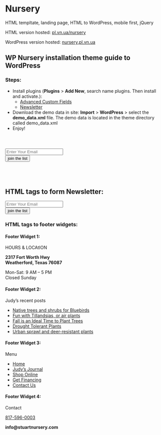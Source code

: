 # Nursery

HTML templtate, landing page, HTML to WordPress, mobile first, jQuery

HTML version hosted: <a href="http://pl.vn.ua/nursery/">pl.vn.ua/nursery</a>

WordPress version hosted: <a href="http://nursery.pl.vn.ua/">nursery.pl.vn.ua</a>

## WP Nursery installation theme guide to WordPress

### Steps:

<ul>
  <li>Install plugins (<strong>Plugins</strong> > <strong>Add New</strong>, search name plugins. Then install and activate.):
        <ul>
            <li><a href="https://wordpress.org/plugins/advanced-custom-fields/">Advanced Custom Fields</a></li>
            <li><a href="https://wordpress.org/plugins/newsletter/">Newsletter</a></li>
        </ul>
  </li>
  <li>Download the demo data in site: <strong>Import</strong> > <strong>WordPress</strong> > select the <strong>demo_data.xml</strong> file. The demo data is located in the theme directory called demo_data.xml</li>
  <li>Enjoy!</li>
</ul>

<code>
<form method="post" action="/?na=s">
<div class="subscribe__row">
<input type="email" placeholder="Enter Your Email" required />
<div class="subscribe__btn btn"><button  type="submit" >join the list</button></div>
</div>
</form>
</code>

## HTML tags to form Newsletter:

<form method="post" action="/?na=s">
<div class="subscribe__row">
<input type="email" placeholder="Enter Your Email" required />
<div class="subscribe__btn btn"><button  type="submit" >join the list</button></div>
</div>
</form>

### HTML tags to footer widgets:

#### Footer Widget 1:

HOURS & LOCAtION

<p><strong>2317 Fort Worth Hwy<br />
Weatherford, Texas 76087</strong></p>
<p>Mon-Sat: 9 AM – 5 PM<br />
Closed Sunday</p>

#### Footer Widget 2:

Judy’s recent posts

<ul>
	<li><a href="#">Native trees and shrubs for Bluebirds</a></li>
	<li><a href="#">Fun with Tillandsias, or air plants</a></li>
	<li><a href="#">Fall is an Ideal Time to Plant Trees</a></li>
	<li><a href="#">Drought Tolerant Plants</a></li>
	<li><a href="#">Urban sprawl and deer-resistant plants</a></li>
</ul>

#### Footer Widget 3:

Menu

<ul>
  <li><a href="#">Home</a></li>
  <li><a href="#">Judy’s Journal</a></li>
  <li><a href="#">Shop Online</a></li>
  <li><a href="#">Get Financing</a></li>
  <li><a href="#">Contact Us</a></li>
</ul>

#### Footer Widget 4:

Contact

<div class="telephone"><a href="tel:817-596-0003">817-596-0003</a></div>
<p><strong>info@stuartnursery.com</strong></p>

<div class="widget__socials">
<div class="widget__socials-ithem">
<a href="#"><img src="/wp-content/themes/wp-nursery/assets/img/icon/socials_fb.svg" alt="" /></a>
</div>
<div class="widget__socials-ithem">
<a href="#"><img src="/wp-content/themes/wp-nursery/assets/img/icon/socials_telegram.svg" alt="" /></a>
</div> 
<div class="widget__socials-ithem">
<a href="#"><img src="/wp-content/themes/wp-nursery/assets/img/icon/socials_instagram.svg" alt="" /></a>
</div>
</div>
